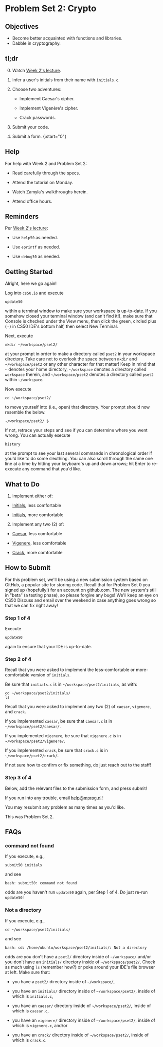 # Problem Set 2: Crypto

##  Objectives

* Become better acquainted with functions and libraries.
* Dabble in cryptography.

## tl;dr

0. Watch [Week 2's lecture](/lectures/week-2).

1. Infer a user's initials from their name with `initials.c`.

2. Choose two adventures:

	- Implement Caesar's cipher.

	- Implement Vigenère's cipher.

	- Crack passwords.

3. Submit your code.

4. Submit a form.
{:start="0"}

## Help

For help with Week 2 and Problem Set 2:

- Read carefully through the specs.

- Attend the tutorial on Monday.

- Watch Zamyla's walkthroughs herein.

- Attend office hours.

## Reminders

Per [Week 2's lecture](/lectures/week-2):

- Use `help50` as needed.

- Use `eprintf` as needed.

- Use `debug50` as needed.

## Getting Started

Alright, here we go again!

Log into `cs50.io` and execute

	update50

within a terminal window to make sure your workspace is up-to-date. If you somehow closed your terminal window (and can't find it!), make sure that Console is checked under the View menu, then click the green, circled plus (+) in CS50 IDE's bottom half, then select New Terminal.

Next, execute

	mkdir ~/workspace/pset2/

at your prompt in order to make a directory called `pset2` in your workspace directory. Take care not to overlook the space between `mkdir` and `~/workspace/pset2` or any other character for that matter! Keep in mind that `~` denotes your home directory, `~/workspace` denotes a directory called `workspace` therein, and `~/workspace/pset2` denotes a directory called `pset2` within `~/workspace`.

Now execute

	cd ~/workspace/pset2/

to move yourself into (i.e., open) that directory. Your prompt should now resemble the below.

	~/workspace/pset2/ $

If not, retrace your steps and see if you can determine where you went wrong. You can actually execute

	history

at the prompt to see your last several commands in chronological order if you'd like to do some sleuthing. You can also scroll through the same one line at a time by hitting your keyboard's up and down arrows; hit Enter to re-execute any command that you'd like.

## What to Do

1. Implement either of:

- [Initials](http://docs.cs50.net/problems/initials/less/initials.html), less comfortable

- [Initials](http://docs.cs50.net/problems/initials/more/initials.html), more comfortable

2. Implement any two (2) of:

- [Caesar](http://docs.cs50.net/problems/caesar/caesar.html), less comfortable

- [Vigenere](http://docs.cs50.net/problems/vigenere/vigenere.html), less comfortable

- [Crack](http://docs.cs50.net/problems/crack/crack.html), more comfortable

## How to Submit

For this problem set, we'll be using a new submission system based on GitHub, a popular site for storing code. Recall that for Problem Set 0 you signed up (hopefully!) for an account on github.com. The new system's still in "beta" (a testing phase), so please forgive any bugs! We'll keep an eye on CS50 Discuss and email over the weekend in case anything goes wrong so that we can fix right away!

### Step 1 of 4

Execute

	update50

again to ensure that your IDE is up-to-date.

### Step 2 of 4

Recall that you were asked to implement the less-comfortable or more-comfortable version of `initials`.

Be sure that `initials.c` is in `~/workspace/pset2/initials`, as with:

	cd ~/workspace/pset2/initials/
	ls

Recall that you were asked to implement any two (2) of `caesar`, `vigenere`, and `crack`.

If you implemented `caesar`, be sure that `caesar.c` is in `~/workspace/pset2/caesar/`.

If you implemented `vigenere`, be sure that `vigenere.c` is in `~/workspace/pset2/vigenere/`.

If you implemented `crack`, be sure that `crack.c` is in `~/workspace/pset2/crack/`.

If not sure how to confirm or fix something, do just reach out to the staff!

### Step 3 of 4

Below, add the relevant files to the submission form, and press submit!

If you run into any trouble, email <help@mprog.nl>!

You may resubmit any problem as many times as you'd like.

This was Problem Set 2.

## FAQs

### command not found

If you execute, e.g.,

	submit50 initials

and see

	bash: submit50: command not found

odds are you haven't run `update50` again, per Step 1 of 4. Do just re-run `update50`!

### Not a directory

If you execute, e.g.,

	cd ~/workspace/pset2/initials/

and see

	bash: cd: /home/ubuntu/workspace/pset2/initials/: Not a directory

odds are you don't have a `pset2/` directory inside of `~/workspace/` and/or you don't have an `initials/` directory inside of `~/workspace/pset2/`. Check as much using `ls` (remember how?) or poke around your IDE's file browser at left. Make sure that:

- you have a `pset2/` directory inside of `~/workspace/`,

- you have an `initials/` directory inside of `~/workspace/pset2/`, inside of which is `initials.c`,

- you have an `caesar/` directory inside of `~/workspace/pset2/`, inside of which is `caesar.c`,

- you have an `vigenere/` directory inside of `~/workspace/pset2/`, inside of which is `vigenere.c`, and/or

- you have an `crack/` directory inside of `~/workspace/pset2/`, inside of which is `crack.c`.
